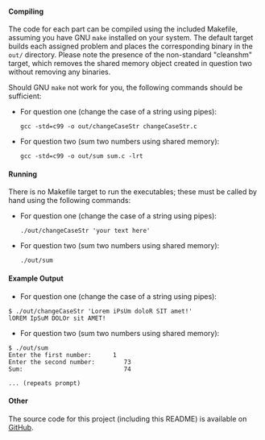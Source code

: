 #### Compiling
The code for each part can be compiled using the included Makefile, assuming
you have GNU `make` installed on your system.  The default target builds each
assigned problem and places the corresponding binary in the `out/` directory.
Please note the presence of the non-standard "cleanshm" target, which removes
the shared memory object created in question two without removing any binaries.

Should GNU `make` not work for you, the following commands should be sufficient:

* For question one (change the case of a string using pipes):

    `gcc -std=c99 -o out/changeCaseStr changeCaseStr.c`

* For question two (sum two numbers using shared memory):

    `gcc -std=c99 -o out/sum sum.c -lrt`

#### Running
There is no Makefile target to run the executables; these must be called by
hand using the following commands:

* For question one (change the case of a string using pipes):

    `./out/changeCaseStr 'your text here'`

* For question two (sum two numbers using shared memory):

	`./out/sum`

#### Example Output
* For question one (change the case of a string using pipes):

```text
$ ./out/changeCaseStr 'Lorem iPsUm doloR SIT amet!'
lOREM IpSuM DOLOr sit AMET!
```

* For question two (sum two numbers using shared memory):

```text
$ ./out/sum
Enter the first number:      1
Enter the second number:        73
Sum:                            74

... (repeats prompt)
```

#### Other
The source code for this project (including this README) is available on
[GitHub](github.com/sjbarag/ECE-C353-Programming-Assignment-1).

